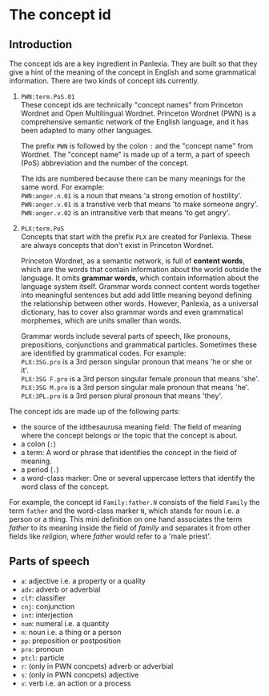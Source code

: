 # The concept id

## Introduction

The concept ids are a key ingredient in Panlexia.
They are built so that they give a hint of the meaning of the concept in English
and some grammatical information.
There are two kinds of concept ids currently.

1.  `PWN:term.PoS.01`  
    These concept ids are technically "concept names" from Princeton Wordnet and Open Multilingual Wordnet.
    Princeton Wordnet (PWN) is a comprehensive semantic network of the English language,
    and it has been adapted to many other languages.

    The prefix `PWN` is followed by the colon `:` and the "concept name" from Wordnet.
    The "concept name" is made up of a term, a part of speech (PoS) abbreviation and the number of the concept.
    
    The ids are numbered because there can be many meanings for the same word.
    For example:  
    `PWN:anger.n.01` is a noun that means 'a strong emotion of hostility'.  
    `PWN:anger.v.01` is a transtive verb that means 'to make someone angry'.  
    `PWN:anger.v.02` is an intransitive verb that means 'to get angry'.

2.  `PLX:term.PoS`  
    Concepts that start with the prefix `PLX` are created for Panlexia.
    These are always concepts that don't exist in Princeton Wordnet.

    Princeton Wordnet, as a semantic network, is full of **content words**,
    which are the words that contain information about the world outside the language.
    It omits **grammar words**, which contain information about the language system itself.
    Grammar words connect content words together into meaningful sentences
    but add add little meaning beyond defining the relationship between other words.
    However, Panlexia, as a universal dictionary, has to cover also grammar words
    and even grammatical morphemes, which are units smaller than words.

    Grammar words include several parts of speech,
    like pronouns, prepositions, conjunctions and grammatical particles.
    Sometimes these are identified by grammatical codes.
    For example:  
    `PLX:3SG.pro` is a 3rd person singular pronoun that means 'he or she or it'.  
    `PLX:3SG F.pro` is a 3rd person singular female pronoun that means 'she'.  
    `PLX:3SG M.pro` is a 3rd person singular male pronoun that means 'he'.  
    `PLX:3PL.pro` is a 3rd person plural pronoun that means 'they'.

The concept ids are made up of the following parts:

- the source of the idthesaurusa meaning field: The field of meaning where the concept belongs or the topic that the concept is about.
- a colon (`:`)
- a term: A word or phrase that identifies the concept in the field of meaning.
- a period (`.`)
- a word-class marker: One or several uppercase letters that identify the word class of the concept.

For example, the concept id `Family:father.N` consists of
the field `Family`
the term `father`
and the word-class marker `N`, which stands for noun i.e. a person or a thing.
This mini definition on one hand associates the term *father* to its meaning inside the field of *family*
and separates it from other fields like *religion*, where *father* would refer to a 'male priest'.

## Parts of speech

- `a`: adjective i.e. a property or a quality
- `adv`: adverb or adverbial
- `clf`: classifier
- `cnj`: conjunction
- `int`: interjection
- `num`: numeral i.e. a quantity
- `n`: noun i.e. a thing or a person
- `pp`: preposition or postposition
- `pro`: pronoun
- `ptcl`: particle
- `r`: (only in PWN concpets) adverb or adverbial
- `s`: (only in PWN concpets) adjective
- `v`: verb i.e. an action or a process
